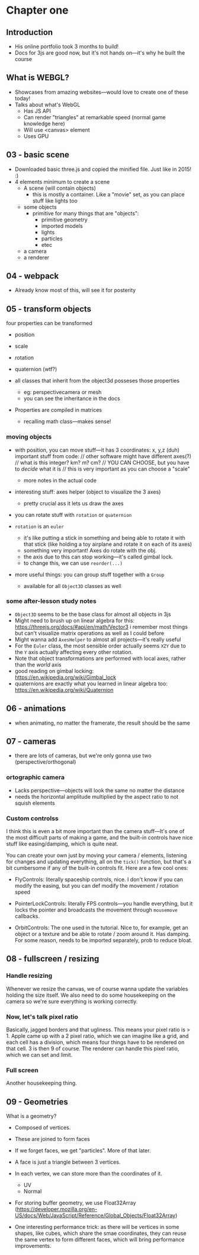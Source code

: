 # Chapter one

## Introduction

- His online portfolio took 3 months to build!
- Docs for 3js are good now, but it's not hands on—it's why he built the course

## What is WEBGL?

- Showcases from amazing websites—would love to create one of these today!
- Talks about what's WebGL
  - Has JS API
  - Can render "triangles" at remarkable speed (normal game knowledge here)
  - Will use \<canvas> element
  - Uses GPU

## 03 - basic scene

- Downloaded basic three.js and copied the minified file. Just like in 2015! :)
- 4 elements minimum to create a scene
  - A scene (will contain objects)
    - this is mostly a container. Like a "movie" set, as you can place stuff like lights too
  - some objects
    - primitive for many things that are "objects":
      - primitive geometry
      - imported models
      - lights
      - particles
      - etec
  - a camera
  - a renderer

## 04 - webpack

- Already know most of this, will see it for posterity

## 05 - transform objects

four properties can be transformed

- position
- scale
- rotation
- quaternion (wtf?)

- all classes that inherit from the object3d posseses those properties
  - eg: perspectivecamera or mesh
  - you can see the inheritance in the docs
- Properties are compiled in matrices
  - recalling math class—makes sense!

### moving objects

- with position, you can move stuff—it has 3 coordinates: x, y,z (duh)
  important stuff from code:
  // other software might have different axes(?)
  // what is this integer? km? m? cm?
  // YOU CAN CHOOSE, but you have to _decide_ what it is
  // this is very important as you can choose a "scale"

  - more notes in the actual code

- interesting stuff: axes helper (object to visualize the 3 axes)

  - pretty crucial ass it lets us draw the axes

- you can rotate stuff with `rotation` or `quaternion`
- `rotation` is an `euler`

  - it's like putting a stick in something and being able to rotate it with that stick (like holding a toy airplane and rotate it on each of its axes)
  - something very important! Axes do rotate with the obj.
  - the axis due to this can stop working—it's called gimbal lock.
  - to change this, we can use `reorder(...)`

- more useful things: you can group stuff together with a `Group`
  - available for all `Object3D` classes as well

### some after-lesson study notes

- `Object3D` seems to be the base class for almost all objects in 3js
- Might need to brush up on linear algebra for this: https://threejs.org/docs/#api/en/math/Vector3 i remember most things but can't visualize matrix operations as well as I could before
- Might wanna add `AxesHelper` to almost all projects—it's really useful
- For the `Euler` class, the most sensible order actually seems `XZY` due to the `Y` axis actually affecting every other rotation.
- Note that object transformations are performed with local axes, rather than the _world_ axis
- good reading on gimbal locking: https://en.wikipedia.org/wiki/Gimbal_lock
- quaternions are exactly what you learned in linear algebra too: https://en.wikipedia.org/wiki/Quaternion

## 06 - animations

- when animating, no matter the framerate, the result should be the same

## 07 - cameras

- there are lots of cameras, but we're only gonna use two (perspective/orthogonal)

### ortographic camera

- Lacks perspective—objects will look the same no matter the distance
- needs the horizontal amplitude multiplied by the aspect ratio to not squish elements

### Custom controlss

I think this is even a bit more important than the camera stuff—It's one of the most difficult parts of making a game, and the built-in controls have nice stuff like easing/damping, which is quite neat.

You can create your own just by moving your camera / elements, listening for changes and updating everything, all on the `tick()` function, but that's a bit cumbersome if any of the built-in controls fit. Here are a few cool ones:

- FlyControls: literally spaceship controls, nice. I don't know if you can modify the easing, but you can def modify the movement / rotation speed

- PointerLockControls: literally FPS controls—you handle everything, but it locks the pointer and broadcasts the movement through `mousemove` callbacks.

- OrbitControls: The one used in the tutorial. Nice to, for example, get an object or a texture and be able to rotate / zoom around it. Has damping. For some reason, needs to be imported separately, prob to reduce bloat.

## 08 - fullscreen / resizing

### Handle resizing

Whenever we resize the canvas, we of course wanna update the variables holding the size itself. We also need to do some housekeeping on the camera so we're sure everything is working correctly.

### Now, let's talk pixel ratio

Basically, jagged borders and that ugliness. This means your pixel ratio is > 1. Apple came up with a 2 pixel ratio, which we can imagine like a grid, and each cell has a division, which means four things have to be rendered on that cell. 3 is then 9 of course. The renderer can handle this pixel ratio, which we can set and limit.

### Full screen

Another housekeeping thing.

## 09 - Geometries

What is a geometry?

- Composed of vertices.
- These are joined to form faces
- If we forget faces, we get "particles". More of that later.
- A face is just a triangle between 3 vertices.
- In each vertex, we can store more than the coordinates of it.

  - UV
  - Normal

- For storing buffer geometry, we use Float32Array (https://developer.mozilla.org/en-US/docs/Web/JavaScript/Reference/Global_Objects/Float32Array)

- One interesting performance trick: as there will be vertices in some shapes, like cubes, which share the smae coordinates, they can reuse the same vertex to form different faces, which will bring performance improvements.
